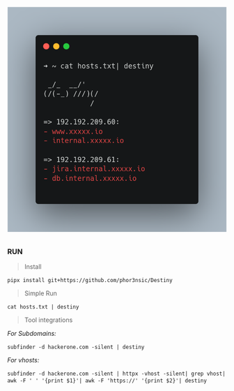 # <p align="center" width="100px" heigth="100px">![](img/banner.png)</p>

### RUN

> Install
```
pipx install git+https://github.com/phor3nsic/Destiny
```

> Simple Run
```
cat hosts.txt | destiny
```

> Tool integrations

_For Subdomains:_

```
subfinder -d hackerone.com -silent | destiny
```

_For vhosts:_
```
subfinder -d hackerone.com -silent | httpx -vhost -silent| grep vhost| awk -F ' ' '{print $1}'| awk -F 'https://' '{print $2}'| destiny
```


